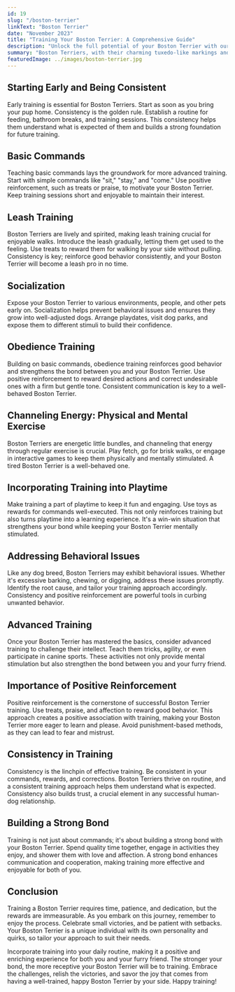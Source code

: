 ```yaml
---
id: 19
slug: "/boston-terrier"
linkText: "Boston Terrier"
date: "November 2023"
title: "Training Your Boston Terrier: A Comprehensive Guide"
description: "Unlock the full potential of your Boston Terrier with our comprehensive guide on training. Master obedience, leash skills, and build a stronger bond. Start today!"
summary: "Boston Terriers, with their charming tuxedo-like markings and friendly disposition, make excellent companions. Understanding the breed is crucial before diving into training. These pint-sized pups are intelligent, affectionate, and eager to please. However, they can be a tad stubborn, so patience is key."
featuredImage: ../images/boston-terrier.jpg
---
```


## Starting Early and Being Consistent

Early training is essential for Boston Terriers. Start as soon as you bring your pup home. Consistency is the golden rule. Establish a routine for feeding, bathroom breaks, and training sessions. This consistency helps them understand what is expected of them and builds a strong foundation for future training.

## Basic Commands

Teaching basic commands lays the groundwork for more advanced training. Start with simple commands like "sit," "stay," and "come." Use positive reinforcement, such as treats or praise, to motivate your Boston Terrier. Keep training sessions short and enjoyable to maintain their interest.

## Leash Training

Boston Terriers are lively and spirited, making leash training crucial for enjoyable walks. Introduce the leash gradually, letting them get used to the feeling. Use treats to reward them for walking by your side without pulling. Consistency is key; reinforce good behavior consistently, and your Boston Terrier will become a leash pro in no time.

## Socialization

Expose your Boston Terrier to various environments, people, and other pets early on. Socialization helps prevent behavioral issues and ensures they grow into well-adjusted dogs. Arrange playdates, visit dog parks, and expose them to different stimuli to build their confidence.

## Obedience Training

Building on basic commands, obedience training reinforces good behavior and strengthens the bond between you and your Boston Terrier. Use positive reinforcement to reward desired actions and correct undesirable ones with a firm but gentle tone. Consistent communication is key to a well-behaved Boston Terrier.

## Channeling Energy: Physical and Mental Exercise

Boston Terriers are energetic little bundles, and channeling that energy through regular exercise is crucial. Play fetch, go for brisk walks, or engage in interactive games to keep them physically and mentally stimulated. A tired Boston Terrier is a well-behaved one.

## Incorporating Training into Playtime

Make training a part of playtime to keep it fun and engaging. Use toys as rewards for commands well-executed. This not only reinforces training but also turns playtime into a learning experience. It's a win-win situation that strengthens your bond while keeping your Boston Terrier mentally stimulated.

## Addressing Behavioral Issues

Like any dog breed, Boston Terriers may exhibit behavioral issues. Whether it's excessive barking, chewing, or digging, address these issues promptly. Identify the root cause, and tailor your training approach accordingly. Consistency and positive reinforcement are powerful tools in curbing unwanted behavior.

## Advanced Training

Once your Boston Terrier has mastered the basics, consider advanced training to challenge their intellect. Teach them tricks, agility, or even participate in canine sports. These activities not only provide mental stimulation but also strengthen the bond between you and your furry friend.

## Importance of Positive Reinforcement

Positive reinforcement is the cornerstone of successful Boston Terrier training. Use treats, praise, and affection to reward good behavior. This approach creates a positive association with training, making your Boston Terrier more eager to learn and please. Avoid punishment-based methods, as they can lead to fear and mistrust.

## Consistency in Training

Consistency is the linchpin of effective training. Be consistent in your commands, rewards, and corrections. Boston Terriers thrive on routine, and a consistent training approach helps them understand what is expected. Consistency also builds trust, a crucial element in any successful human-dog relationship.

## Building a Strong Bond

Training is not just about commands; it's about building a strong bond with your Boston Terrier. Spend quality time together, engage in activities they enjoy, and shower them with love and affection. A strong bond enhances communication and cooperation, making training more effective and enjoyable for both of you.

## Conclusion

Training a Boston Terrier requires time, patience, and dedication, but the rewards are immeasurable. As you embark on this journey, remember to enjoy the process. Celebrate small victories, and be patient with setbacks. Your Boston Terrier is a unique individual with its own personality and quirks, so tailor your approach to suit their needs.

Incorporate training into your daily routine, making it a positive and enriching experience for both you and your furry friend. The stronger your bond, the more receptive your Boston Terrier will be to training. Embrace the challenges, relish the victories, and savor the joy that comes from having a well-trained, happy Boston Terrier by your side. Happy training!
